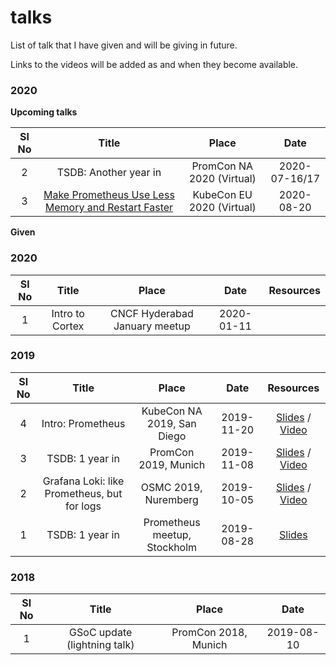 # talks
List of talk that I have given and will be giving in future.

Links to the videos will be added as and when they become available.

### 2020

**Upcoming talks**

| Sl No | Title | Place | Date |
|:-:|:-:|:-:|:-:|
| 2 | TSDB: Another year in | PromCon NA 2020 (Virtual) | 2020-07-16/17 |
| 3 | [Make Prometheus Use Less Memory and Restart Faster](https://kccnceu20.sched.com/event/Zeih/make-prometheus-use-less-memory-and-restart-faster-ganesh-vernekar-grafana-labs) | KubeCon EU 2020 (Virtual) | 2020-08-20 |

**Given**

### 2020

| Sl No | Title | Place | Date | Resources |
|:-:|:-:|:-:|:-:|:-:|
| 1 | Intro to Cortex | CNCF Hyderabad January meetup | 2020-01-11 |  |

### 2019

| Sl No | Title | Place | Date | Resources |
|:-:|:-:|:-:|:-:|:-:|
| 4 | Intro: Prometheus | KubeCon NA 2019, San Diego | 2019-11-20 | [Slides](https://docs.google.com/presentation/d/1aKIPQ-Ix4Tg9FhLioxmpi2iArHcqyeVJhSQ5rZViYWA/edit?usp=sharing) / [Video](https://www.youtube.com/watch?v=mC6Zt5Ga9UQ) |
| 3 | TSDB: 1 year in | PromCon 2019, Munich | 2019-11-08 | [Slides](https://docs.google.com/presentation/d/1q7wpZEeOSPXIkkt4LIvQdSgZC5Q3psLsv6Wo36TRZ20/edit?usp=sharing) / [Video](https://www.youtube.com/watch?v=ogtK5-Tvp-E) |
| 2 | Grafana Loki: like Prometheus, but for logs | OSMC 2019, Nuremberg | 2019-10-05 | [Slides](https://docs.google.com/presentation/d/15SSCngyfAwQZJ-T2NdW8bwXneRKvZd9KyUvWF8MLFjQ/edit?usp=sharing) / [Video](https://www.youtube.com/watch?v=flCIK_R7Jh4) |
| 1 | TSDB: 1 year in | Prometheus meetup, Stockholm | 2019-08-28 | [Slides](https://docs.google.com/presentation/d/1WJWSRbtLmaP76B_bo9hTN_1c6Crn3a1Q0-2pxiS-MRg/edit?usp=sharing) |

### 2018

| Sl No | Title | Place | Date |
|:-:|:-:|:-:|:-:|
| 1 | GSoC update (lightning talk) | PromCon 2018, Munich | 2019-08-10 |